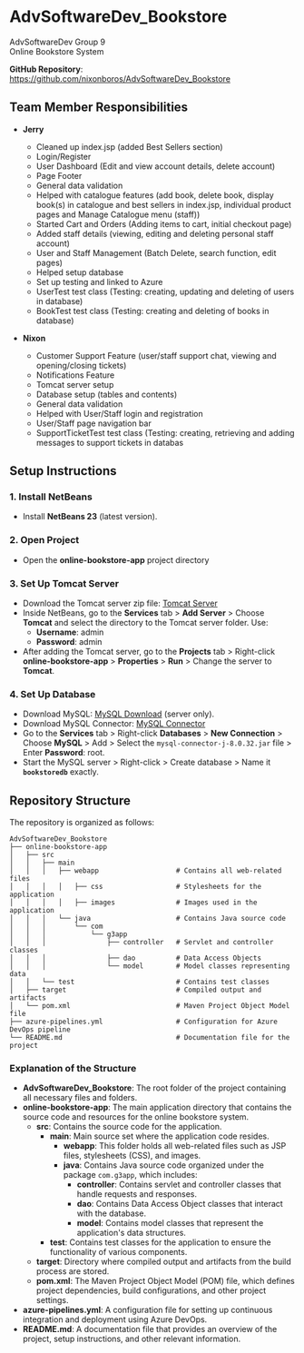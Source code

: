 # AdvSoftwareDev_Bookstore

AdvSoftwareDev Group 9  
Online Bookstore System

**GitHub Repository**: https://github.com/nixonboros/AdvSoftwareDev_Bookstore

## Team Member Responsibilities

- **Jerry** 
  - Cleaned up index.jsp (added Best Sellers section)
  - Login/Register
  - User Dashboard (Edit and view account details, delete account) 
  - Page Footer
  - General data validation
  - Helped with catalogue features (add book, delete book, display book(s) in catalogue and best sellers in index.jsp, individual product pages and Manage Catalogue menu (staff))
  - Started Cart and Orders (Adding items to cart, initial checkout page)
  - Added staff details (viewing, editing and deleting personal staff account)
  - User and Staff Management (Batch Delete, search function, edit pages)
  - Helped setup database
  - Set up testing and linked to Azure
  - UserTest test class (Testing: creating, updating and deleting of users in database)
  - BookTest test class (Testing: creating and deleting of books in database)

- **Nixon**
  - Customer Support Feature (user/staff support chat, viewing and opening/closing tickets)
  - Notifications Feature
  - Tomcat server setup 
  - Database setup (tables and contents)
  - General data validation
  - Helped with User/Staff login and registration
  - User/Staff page navigation bar
  - SupportTicketTest test class (Testing: creating, retrieving and adding messages to support tickets in databas

## Setup Instructions

### 1. Install NetBeans
- Install **NetBeans 23** (latest version).

### 2. Open Project
- Open the **online-bookstore-app** project directory

### 3. Set Up Tomcat Server
- Download the Tomcat server zip file: [Tomcat Server](https://dlcdn.apache.org/tomcat/tomcat-11/v11.0.0-M26/bin/apache-tomcat-11.0.0-M26-windows-x64.zip)
- Inside NetBeans, go to the **Services** tab > **Add Server** > Choose **Tomcat** and select the directory to the Tomcat server folder. Use:
  - **Username**: admin
  - **Password**: admin
- After adding the Tomcat server, go to the **Projects** tab > Right-click **online-bookstore-app** > **Properties** > **Run** > Change the server to **Tomcat**.

### 4. Set Up Database
- Download MySQL: [MySQL Download](https://dev.mysql.com/downloads/file/?id=532677) (server only).
- Download MySQL Connector: [MySQL Connector](https://downloads.mysql.com/archives/get/p/3/file/mysql-connector-j-8.0.32.zip)
- Go to the **Services** tab > Right-click **Databases** > **New Connection** > Choose **MySQL** > Add > Select the `mysql-connector-j-8.0.32.jar` file > Enter **Password**: root.
- Start the MySQL server > Right-click > Create database > Name it **`bookstoredb`** exactly.

## Repository Structure

The repository is organized as follows:
```
AdvSoftwareDev_Bookstore
├── online-bookstore-app
│   ├── src
│   │   ├── main
│   │   │   ├── webapp                   # Contains all web-related files
│   │   │   │   ├── css                  # Stylesheets for the application
│   │   │   │   ├── images               # Images used in the application
│   │   │   └── java                     # Contains Java source code
│   │   │       └── com
│   │   │           └── g3app
│   │   │               ├── controller   # Servlet and controller classes
│   │   │               ├── dao          # Data Access Objects
│   │   │               └── model        # Model classes representing data
│   │   └── test                         # Contains test classes
│   ├── target                           # Compiled output and artifacts
│   └── pom.xml                          # Maven Project Object Model file
├── azure-pipelines.yml                  # Configuration for Azure DevOps pipeline
└── README.md                            # Documentation file for the project
```

### Explanation of the Structure

- **AdvSoftwareDev_Bookstore**: The root folder of the project containing all necessary files and folders.
- **online-bookstore-app**: The main application directory that contains the source code and resources for the online bookstore system.
  - **src**: Contains the source code for the application.
    - **main**: Main source set where the application code resides.
      - **webapp**: This folder holds all web-related files such as JSP files, stylesheets (CSS), and images.
      - **java**: Contains Java source code organized under the package `com.g3app`, which includes:
        - **controller**: Contains servlet and controller classes that handle requests and responses.
        - **dao**: Contains Data Access Object classes that interact with the database.
        - **model**: Contains model classes that represent the application's data structures.
    - **test**: Contains test classes for the application to ensure the functionality of various components.
  - **target**: Directory where compiled output and artifacts from the build process are stored.
  - **pom.xml**: The Maven Project Object Model (POM) file, which defines project dependencies, build configurations, and other project settings.
- **azure-pipelines.yml**: A configuration file for setting up continuous integration and deployment using Azure DevOps.
- **README.md**: A documentation file that provides an overview of the project, setup instructions, and other relevant information.
